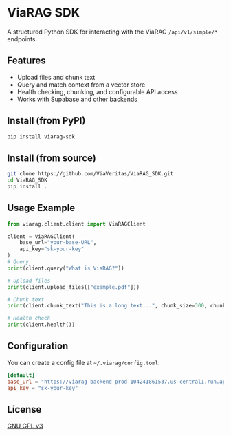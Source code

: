 
# ViaRAG SDK

A structured Python SDK for interacting with the ViaRAG `/api/v1/simple/*` endpoints.

## Features

- Upload files and chunk text
- Query and match context from a vector store
- Health checking, chunking, and configurable API access
- Works with Supabase and other backends

## Install (from PyPI)

```bash
pip install viarag-sdk
```

## Install (from source)

```bash
git clone https://github.com/ViaVeritas/ViaRAG_SDK.git
cd ViaRAG_SDK
pip install .
```

## Usage Example

```python
from viarag.client.client import ViaRAGClient

client = ViaRAGClient(
    base_url="your-base-URL",
    api_key="sk-your-key"
)
# Query
print(client.query("What is ViaRAG?"))

# Upload files
print(client.upload_files(["example.pdf"]))

# Chunk text
print(client.chunk_text("This is a long text...", chunk_size=300, chunk_overlap=30))

# Health check
print(client.health())
```

## Configuration

You can create a config file at `~/.viarag/config.toml`:

```toml
[default]
base_url = "https://viarag-backend-prod-104241861537.us-central1.run.app"
api_key = "sk-your-key"
```

## License

[GNU GPL v3](LICENSE)
